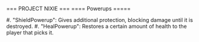 === PROJECT NIXIE ===
==== Powerups =====

#. "ShieldPowerup": Gives additional protection, blocking damage until it is destroyed.
#. "HealPowerup": Restores a certain amount of health to the player that picks it.